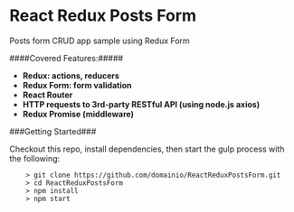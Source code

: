 # React Redux Posts Form

Posts form CRUD app sample using Redux Form


####Covered Features:#####

* __Redux: actions, reducers__
* __Redux Form: form validation__
* __React Router__
* __HTTP requests to 3rd-party RESTful API (using node.js axios)__
* __Redux Promise (middleware)__


###Getting Started###

Checkout this repo, install dependencies, then start the gulp process with the following:

```
	> git clone https://github.com/domainio/ReactReduxPostsForm.git
	> cd ReactReduxPostsForm
	> npm install
	> npm start
```
